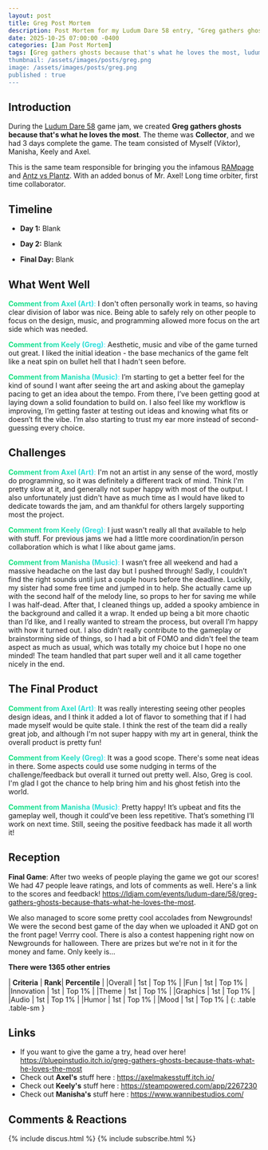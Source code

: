 ```yaml
---
layout: post
title: Greg Post Mortem
description: Post Mortem for my Ludum Dare 58 entry, "Greg gathers ghosts because that's what he loves the most"
date: 2025-10-25 07:00:00 -0400
categories: [Jam Post Mortem]
tags: [Greg gathers ghosts because that's what he loves the most, ludum dare, gamejam]
thumbnail: /assets/images/posts/greg.png
image: /assets/images/posts/greg.png
published : true
---
```


## Introduction

During the [Ludum Dare 58](https://ldjam.com/) game jam, we created **Greg gathers ghosts because that's what he loves the most**. The theme was **Collector**, and we had 3 days complete the game. The team consisted of Myself (Viktor), Manisha, Keely and Axel. 

This is the same team responsible for bringing you the infamous [RAMpage](https://bluepinstudio.itch.io/rampage) and [Antz vs Plantz](https://bluepinstudio.itch.io/antz-vs-plantz). With an added bonus of Mr. Axel! Long time orbiter, first time collaborator.


## Timeline

- **Day 1:** Blank

- **Day 2:** Blank

- **Final Day:** Blank



## What Went Well



<span style="background: linear-gradient(90deg, #0de076ff, #30deebff); -webkit-background-clip: text; color: transparent;">**Comment from Axel (Art)**:</span> I don't often personally work in teams, so having clear division of labor was nice. Being able to safely rely on other people to focus on the design, music, and programming allowed more focus on the art side which was needed.

<span style="background: linear-gradient(90deg, #0de076ff, #30deebff); -webkit-background-clip: text; color: transparent;">**Comment from Keely (Greg)**:</span> Aesthetic, music and vibe of the game turned out great. I liked the initial ideation - the base mechanics of the game felt like a neat spin on bullet hell that I hadn't seen before.

<span style="background: linear-gradient(90deg, #0de076ff, #30deebff); -webkit-background-clip: text; color: transparent;">**Comment from Manisha (Music)**:</span> I’m starting to get a better feel for the kind of sound I want after seeing the art and asking about the gameplay pacing to get an idea about the tempo. From there, I’ve been getting good at laying down a solid foundation to build on. I also feel like my workflow is improving, I’m getting faster at testing out ideas and knowing what fits or doesn’t fit the vibe. I’m also starting to trust my ear more instead of second-guessing every choice.


## Challenges

 

<span style="background: linear-gradient(90deg, #0de076ff, #30deebff); -webkit-background-clip: text; color: transparent;">**Comment from Axel (Art)**:</span> I'm not an artist in any sense of the word, mostly do programming, so it was definitely a different track of mind. Think I'm pretty slow at it, and generally not super happy with most of the output. I also unfortunately just didn't have as much time as I would have liked to dedicate towards the jam, and am thankful for others largely supporting most the project.

<span style="background: linear-gradient(90deg, #0de076ff, #30deebff); -webkit-background-clip: text; color: transparent;">**Comment from Keely (Greg)**:</span> I just wasn't really all that available to help with stuff. For previous jams we had a little more coordination/in person collaboration which is what I like about game jams.

<span style="background: linear-gradient(90deg, #0de076ff, #30deebff); -webkit-background-clip: text; color: transparent;">**Comment from Manisha (Music)**:</span> I wasn’t free all weekend and had a massive headache on the last day but I pushed through! Sadly, I couldn’t find the right sounds until just a couple hours before the deadline. Luckily, my sister had some free time and jumped in to help. She actually came up with the second half of the melody line, so props to her for saving me while I was half-dead. After that, I cleaned things up, added a spooky ambience in the background and called it a wrap. It ended up being a bit more chaotic than I’d like, and I really wanted to stream the process, but overall I’m happy with how it turned out. I also didn’t really contribute to the gameplay or brainstorming side of things, so I had a bit of FOMO and didn't feel the team aspect as much as usual, which was totally my choice but I hope no one minded! The team handled that part super well and it all came together nicely in the end.



## The Final Product



<span style="background: linear-gradient(90deg, #0de076ff, #30deebff); -webkit-background-clip: text; color: transparent;">**Comment from Axel (Art)**:</span> It was really interesting seeing other peoples design ideas, and I think it added a lot of flavor to something that if I had made myself would be quite stale. I think the rest of the team did a really great job, and although I'm not super happy with my art in general, think the overall product is pretty fun!

<span style="background: linear-gradient(90deg, #0de076ff, #30deebff); -webkit-background-clip: text; color: transparent;">**Comment from Keely (Greg)**:</span> It was a good scope. There's some neat ideas in there. Some aspects could use some nudging in terms of the challenge/feedback but overall it turned out pretty well. Also, Greg is cool. I'm glad I got the chance to help bring him and his ghost fetish into the world.

<span style="background: linear-gradient(90deg, #0de076ff, #30deebff); -webkit-background-clip: text; color: transparent;">**Comment from Manisha (Music)**:</span> Pretty happy! It’s upbeat and fits the gameplay well, though it could’ve been less repetitive. That’s something I’ll work on next time. Still, seeing the positive feedback has made it all worth it!


## Reception

**Final Game**: After two weeks of people playing the game we got our scores! We had 47 people leave ratings, and lots of comments as well. Here's a link to the scores and feedback! <https://ldjam.com/events/ludum-dare/58/greg-gathers-ghosts-because-thats-what-he-loves-the-most>. 

We also managed to score some pretty cool accolades from Newgrounds! We were the second best game of the day when we uploaded it AND got on the front page! Verrry cool. There is also a contest happening right now on Newgrounds for halloween. There are prizes but we're not in it for the money and fame. Only keely is...


**There were 1365 other entries**

| **Criteria**    | **Rank**| **Percentile** |
|Overall       | 1st |  Top 1% | 
|Fun           | 1st |  Top 1% |
|Innovation    | 1st |  Top 1% |
|Theme         | 1st |  Top 1% |
|Graphics      | 1st |  Top 1% |
|Audio         | 1st |  Top 1% | 
|Humor         | 1st |  Top 1% | 
|Mood          | 1st |  Top 1% | 
{: .table .table-sm }


## Links

- If you want to give the game a try, head over here! <https://bluepinstudio.itch.io/greg-gathers-ghosts-because-thats-what-he-loves-the-most>
- Check out **Axel's** stuff here : <https://axelmakesstuff.itch.io/>
- Check out **Keely's** stuff here : <https://steampowered.com/app/2267230>
- Check out **Manisha's** stuff here : <https://www.wannibestudios.com/>




## Comments & Reactions

{% include discus.html %}
{% include subscribe.html %}